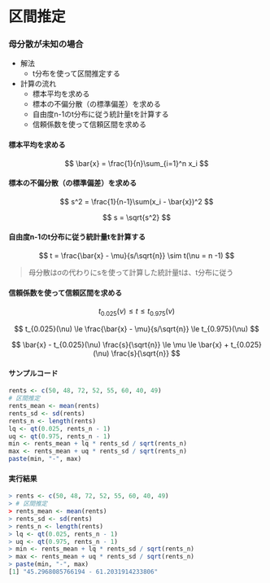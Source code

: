 # 区間推定

### 母分散が未知の場合

* 解法
  * t分布を使って区間推定する
* 計算の流れ
  * 標本平均を求める
  * 標本の不偏分散（の標準偏差）を求める
  * 自由度n-1のt分布に従う統計量tを計算する
  * 信頼係数を使って信頼区間を求める


#### 標本平均を求める

$$
\bar{x} = \frac{1}{n}\sum_{i=1}^n x_i
$$

#### 標本の不偏分散（の標準偏差）を求める

$$
s^2 = \frac{1}{n-1}\sum(x_i - \bar{x})^2
$$

$$
s = \sqrt{s^2}
$$


#### 自由度n-1のt分布に従う統計量tを計算する

$$
t = \frac{\bar{x} - \mu}{s/\sqrt{n}} \sim t(\nu = n -1)
$$

> 母分散はσの代わりにsを使って計算した統計量tは、t分布に従う

#### 信頼係数を使って信頼区間を求める

$$
t_{0.025}(\nu) \le t \le t_{0.975}(\nu)
$$

$$
t_{0.025}(\nu) \le \frac{\bar{x} - \mu}{s/\sqrt{n}} \le t_{0.975}(\nu)
$$

$$
\bar{x} - t_{0.025}(\nu) \frac{s}{\sqrt{n}}  \le \mu \le \bar{x} + t_{0.025}(\nu) \frac{s}{\sqrt{n}}
$$

#### サンプルコード

```r
rents <- c(50, 48, 72, 52, 55, 60, 40, 49)
# 区間推定
rents_mean <- mean(rents)
rents_sd <- sd(rents)
rents_n <- length(rents)
lq <- qt(0.025, rents_n - 1)
uq <- qt(0.975, rents_n - 1)
min <- rents_mean + lq * rents_sd / sqrt(rents_n)
max <- rents_mean + uq * rents_sd / sqrt(rents_n)
paste(min, "-", max)

```

#### 実行結果

```r
> rents <- c(50, 48, 72, 52, 55, 60, 40, 49)
> # 区間推定
> rents_mean <- mean(rents)
> rents_sd <- sd(rents)
> rents_n <- length(rents)
> lq <- qt(0.025, rents_n - 1)
> uq <- qt(0.975, rents_n - 1)
> min <- rents_mean + lq * rents_sd / sqrt(rents_n)
> max <- rents_mean + uq * rents_sd / sqrt(rents_n)
> paste(min, "-", max)
[1] "45.2968085766194 - 61.2031914233806"
```